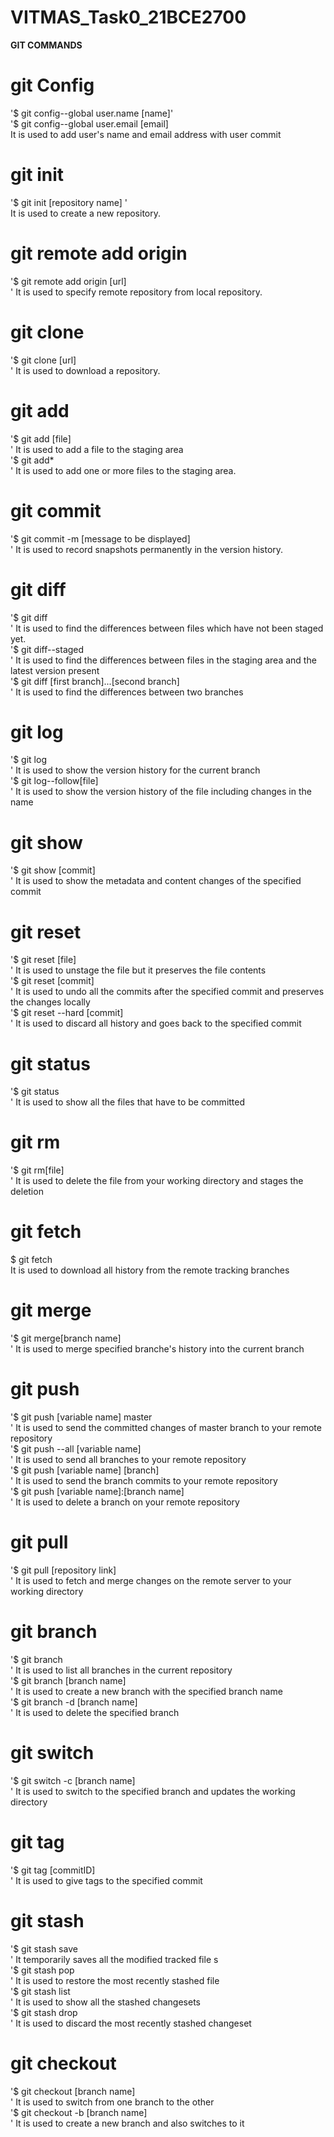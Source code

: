 # VITMAS_Task0_21BCE2700

**GIT COMMANDS**

# git Config
'$ git config--global user.name [name]'<br/>
'$ git config--global user.email [email]<br/>
It is used to add user's name and email address with user commit

# git init
'$ git init [repository name] '<br/>
It is used to create a new repository.

# git remote add origin
'$ git remote add origin [url] <br/>'
It is used to specify remote repository from local repository.

# git clone 
'$ git clone [url] <br/>'
It is used to download a repository.

# git add
'$ git add [file] <br/>'
It is used to add a file to the staging area <br/>
'$ git add* <br/>'
It is used to add one or more files to the staging area.

# git commit
'$ git commit -m [message to be displayed] <br/>'
It is used to record snapshots permanently in the version history.

# git diff
'$ git diff <br/>'
It is used to find the differences between files which have not been staged yet.<br/>
'$ git diff--staged <br/>'
It is used to find the differences between files in the staging area and the latest version present <br/>
'$ git diff [first branch]...[second branch] <br/>'
It is used to find the differences between two branches <br/>

# git log
'$ git log <br/>'
It is used to show the version history for the current branch <br/>
'$ git log--follow[file] <br/>'
It is used to show the version history of the file including changes in the name <br/>

# git show
'$ git show [commit] <br/>'
It is used to show the metadata and content changes of the specified commit<br/>

# git reset
'$ git reset [file] <br/>'
It is used to unstage the file but it preserves the file contents <br/>
'$ git reset [commit] <br/>'
It is used to undo all the commits after the specified commit and preserves the changes locally <br/>
'$ git reset --hard [commit] <br/>'
It is used to discard all history and goes back to the specified commit <br/>

# git status
'$ git status <br/>'
It is used to show all the files that have to be committed <br/>

# git rm
'$ git rm[file] <br/>'
It is used to delete the file from your working directory and stages the deletion <br/>

# git fetch
$ git fetch <br/>
It is used to download all history from the remote tracking branches <br/>

# git merge
'$ git merge[branch name] <br/>'
It is used to merge specified branche's history into the current branch <br/>

# git push
'$ git push [variable name] master <br/>'
It is used to send the committed changes of master branch to your remote repository <br/>
'$ git push --all [variable name] <br/>'
It is used to send all branches to your remote repository <br/>
'$ git push [variable name] [branch] <br/>'
It is used to send the branch commits to your remote repository <br/>
'$ git push [variable name]:[branch name] <br/>'
It is used to delete a branch on your remote repository <br/>

# git pull
'$ git pull [repository link] <br/>'
It is used to fetch and merge changes on the remote server to your working directory <br/>

# git branch
'$ git branch <br/>'
It is used to list all branches in the current repository <br/>
'$ git branch [branch name] <br/>'
It is used to create a new branch with the specified branch name <br/>
'$ git branch -d [branch name] <br/>'
It is used to delete the specified branch <br/>

# git switch
'$ git switch -c [branch name] <br/>'
It is used to switch to the specified branch and updates the working directory <br/>

# git tag
'$ git tag [commitID] <br/>'
It is used to give tags to the specified commit <br/>

# git stash
'$ git stash save <br/>'
It temporarily saves all the modified tracked file s<br/>
'$ git stash pop <br/>'
It is used to restore the most recently stashed file <br/>
'$ git stash list <br/>'
It is used to show all the stashed changesets <br/>
'$ git stash drop <br/>'
It is used to discard the most recently stashed changeset <br/>

# git checkout
'$ git checkout [branch name] <br/>'
It is used to switch from one branch to the other <br/>
'$ git checkout -b [branch name] <br/>'
It is used to create a new branch and also switches to it <br/>
